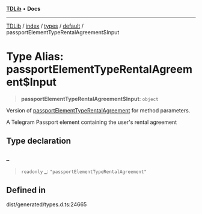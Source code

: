 [**TDLib**](../../../../../../README.md) • **Docs**

***

[TDLib](../../../../../../modules.md) / [index](../../../../../README.md) / [types](../../../README.md) / [default](../README.md) / passportElementTypeRentalAgreement$Input

# Type Alias: passportElementTypeRentalAgreement$Input

> **passportElementTypeRentalAgreement$Input**: `object`

Version of [passportElementTypeRentalAgreement](passportElementTypeRentalAgreement.md) for method parameters.

A Telegram Passport element containing the user's rental agreement

## Type declaration

### \_

> `readonly` **\_**: `"passportElementTypeRentalAgreement"`

## Defined in

dist/generated/types.d.ts:24665
